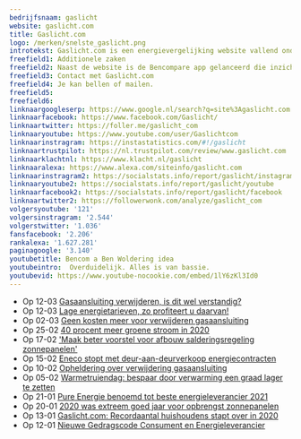 ```yaml
---
bedrijfsnaam: gaslicht  
website: gaslicht.com   
title: Gaslicht.com  
logo: /merken/snelste_gaslicht.png  
introtekst: Gaslicht.com is een energievergelijking website vallend onder de Bencom Group. Opgericht in 2003 met hoofdkantoor in Groningen. Gaslicht.com bedient zowel de particuliere- als zakelijke markt.  
freefield1: Additionele zaken  
freefield2: Naast de website is de Bencompare app gelanceerd die inzicht geeft in alle contracten, polissen en abonnementen   
freefield3: Contact met Gaslicht.com  
freefield4: Je kan bellen of mailen.  
freefield5:   
freefield6:   
linknaargoogleserp: https://www.google.nl/search?q=site%3Agaslicht.com  
linknaarfacebook: https://www.facebook.com/Gaslicht/  
linknaartwitter: https://foller.me/gaslicht_com  
linknaaryoutube: https://www.youtube.com/user/Gaslichtcom  
linknaarinstragram: https://instastatistics.com/#!/gaslicht  
linknaartrustpilot: https://nl.trustpilot.com/review/www.gaslicht.com  
linknaarklachtnl: https://www.klacht.nl/gaslicht  
linknaaralexa: https://www.alexa.com/siteinfo/gaslicht.com  
linknaarinstragram2: https://socialstats.info/report/gaslicht/instagram  
linknaaryoutube2: https://socialstats.info/report/gaslicht/youtube  
linknaarfacebook2: https://socialstats.info/report/gaslicht/facebook  
linknaartwitter2: https://followerwonk.com/analyze/gaslicht_com  
volgersyoutube: '121'  
volgersinstragram: '2.544'  
volgerstwitter: '1.036'  
fansfacebook: '2.206'  
rankalexa: '1.627.281'  
paginagoogle: '3.140'  
youtubetitle: Bencom a Ben Woldering idea  
youtubeintro:  Overduidelijk. Alles is van bassie.  
youtubevid: https://www.youtube-nocookie.com/embed/1lY6zKl3Id0  
---
```


 


- Op 12-03 [Gasaansluiting verwijderen, is dit wel verstandig?](https://www.gaslicht.com/nieuws/gasaansluiting-verwijderen-is-dit-wel-verstandig)
- Op 12-03 [Lage energietarieven, zo profiteert u daarvan!](https://www.gaslicht.com/nieuws/lage-energietarieven-zo-profiteert-u-daarvan)
- Op 02-03 [Geen kosten meer voor verwijderen gasaansluiting](https://www.gaslicht.com/nieuws/geen-kosten-meer-voor-verwijderen-gasaansluiting)
- Op 25-02 [40 procent meer groene stroom in 2020](https://www.gaslicht.com/nieuws/40-procent-meer-groene-stroom-in-2020)
- Op 17-02 ['Maak beter voorstel voor afbouw salderingsregeling zonnepanelen'](https://www.gaslicht.com/nieuws/maak-beter-voorstel-voor-afbouw-salderingsregeling-zonnepanelen)
- Op 15-02 [Eneco stopt met deur-aan-deurverkoop energiecontracten](https://www.gaslicht.com/nieuws/eneco-stopt-met-deur-aan-deurverkoop-energiecontracten)
- Op 10-02 [Opheldering over verwijdering gasaansluiting](https://www.gaslicht.com/nieuws/opheldering-over-verwijdering-gasaansluiting)
- Op 05-02 [Warmetruiendag: bespaar door verwarming een graad lager te zetten](https://www.gaslicht.com/nieuws/warmetruiendag-bespaar-door-verwarming-een-graad-lager-te-zetten)
- Op 21-01 [Pure Energie benoemd tot beste energieleverancier 2021](https://www.gaslicht.com/nieuws/pure-energie-benoemd-tot-beste-energieleverancier-2021)
- Op 20-01 [2020 was extreem goed jaar voor opbrengst zonnepanelen](https://www.gaslicht.com/nieuws/2020-was-extreem-goed-jaar-voor-opbrengst-zonnepanelen)
- Op 13-01 [Gaslicht.com: Recordaantal huishoudens stapt over in 2020](https://www.gaslicht.com/nieuws/gaslicht-com-recordaantal-huishoudens-stapt-over-in-2020)
- Op 12-01 [Nieuwe Gedragscode Consument en Energieleverancier](https://www.gaslicht.com/nieuws/nieuwe-gedragscode-consument-en-energieleverancier)
